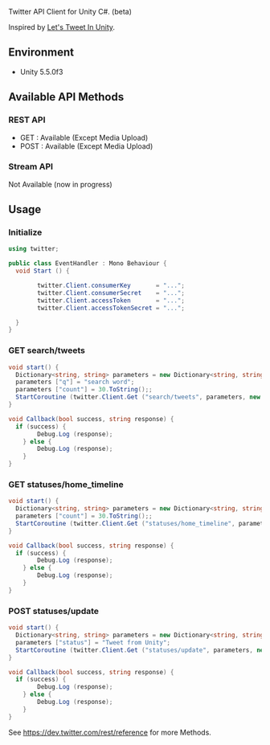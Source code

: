 
Twitter API Client for Unity C#. (beta)

Inspired by [Let's Tweet In Unity](https://www.assetstore.unity3d.com/jp/#!/content/536).

## Environment

- Unity 5.5.0f3

## Available API Methods

### REST API

- GET  : Available (Except Media Upload)
- POST : Available (Except Media Upload)

### Stream API

Not Available (now in progress)

## Usage

### Initialize

```C#
using twitter;

public class EventHandler : Mono Behaviour {
  void Start () {

  		twitter.Client.consumerKey       = "...";
  		twitter.Client.consumerSecret    = "...";
  		twitter.Client.accessToken       = "...";
  		twitter.Client.accessTokenSecret = "...";

  }  
}
```
### GET search/tweets

```C#
void start() {
  Dictionary<string, string> parameters = new Dictionary<string, string>();
  parameters ["q"] = "search word";
  parameters ["count"] = 30.ToString();;
  StartCoroutine (twitter.Client.Get ("search/tweets", parameters, new twitter.TwitterCallback (this.Callback)));
}

void Callback(bool success, string response) {
  if (success) {
		Debug.Log (response);
	} else {
		Debug.Log (response);
	}
}
```
### GET statuses/home_timeline

```C#
void start() {
  Dictionary<string, string> parameters = new Dictionary<string, string>();
  parameters ["count"] = 30.ToString();;
  StartCoroutine (twitter.Client.Get ("statuses/home_timeline", parameters, new twitter.TwitterCallback (this.Callback)));
}

void Callback(bool success, string response) {
  if (success) {
		Debug.Log (response);
	} else {
		Debug.Log (response);
	}
}
```

### POST statuses/update

```C#
void start() {
  Dictionary<string, string> parameters = new Dictionary<string, string>();
  parameters ["status"] = "Tweet from Unity";
  StartCoroutine (twitter.Client.Get ("statuses/update", parameters, new twitter.TwitterCallback (this.Callback)));
}

void Callback(bool success, string response) {
  if (success) {
		Debug.Log (response);
	} else {
		Debug.Log (response);
	}
}
```

See https://dev.twitter.com/rest/reference for more Methods.

